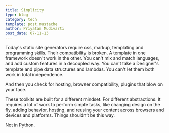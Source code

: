 ```yaml
---
title: Simplicity
type: blog
category: tech
template: post.mustache
author: Priyatam Mudivarti
post_date: 07-11-13
---
```


Today's static site generators require css, markup, templating and programming skills. Their compatibility is broken. A template in one framework doesn't work in the other. You can't mix and match languages, and add custom features in a decoupled way. You can't take a Designer's template and pipe data structures and lambdas. You can't let them both work in total independence.

And then you check for hosting, browser compatibility, plugins that blow on your face.

These toolkits are built for a different mindset. For different abstractions. It requires a lot of work to perform simple tasks, like changing design on the fly, adding behavior, hosting, and reusing your content across browsers and devices and platforms. Things shouldn’t be this way.

Not in Python.
